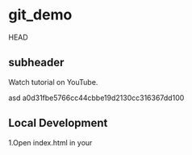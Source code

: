 # git_demo

 HEAD
## subheader
Watch tutorial on YouTube.


asd
 a0d31fbe5766cc44cbbe19d2130cc316367dd100


## Local Development

1.Open index.html in your

